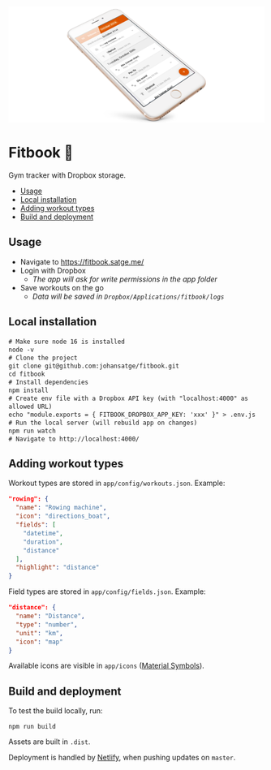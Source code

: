 ![logo](logo.png)

# Fitbook 🏅

Gym tracker with Dropbox storage.

* [Usage](#usage)
* [Local installation](#local-installation)
* [Adding workout types](#adding-workout-types)
* [Build and deployment](#build-and-deployment)

## Usage

- Navigate to https://fitbook.satge.me/
- Login with Dropbox
  - _The app will ask for write permissions in the app folder_
- Save workouts on the go
  - _Data will be saved in `Dropbox/Applications/fitbook/logs`_

## Local installation

```shell
# Make sure node 16 is installed
node -v
# Clone the project
git clone git@github.com:johansatge/fitbook.git
cd fitbook
# Install dependencies
npm install
# Create env file with a Dropbox API key (with "localhost:4000" as allowed URL)
echo "module.exports = { FITBOOK_DROPBOX_APP_KEY: 'xxx' }" > .env.js
# Run the local server (will rebuild app on changes)
npm run watch
# Navigate to http://localhost:4000/
```

## Adding workout types

Workout types are stored in `app/config/workouts.json`. Example:

```json
"rowing": {
  "name": "Rowing machine",
  "icon": "directions_boat",
  "fields": [
    "datetime",
    "duration",
    "distance"
  ],
  "highlight": "distance"
}
```

Field types are stored in `app/config/fields.json`. Example:

```json
"distance": {
  "name": "Distance",
  "type": "number",
  "unit": "km",
  "icon": "map"
}
```

Available icons are visible in `app/icons` ([Material Symbols](https://fonts.google.com/icons)).

## Build and deployment

To test the build locally, run:

```shell
npm run build
```

Assets are built in `.dist`.

Deployment is handled by [Netlify](https://www.netlify.com/), when pushing updates on `master`.
